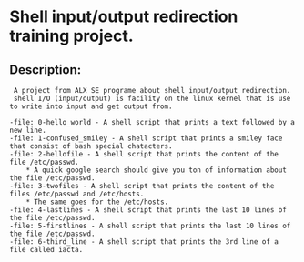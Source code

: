 # Shell input/output redirection training project.
 ## Description:
     A project from ALX SE programe about shell input/output redirection.
     shell I/O (input/output) is facility on the linux kernel that is use to write into input and get output from.
     
	-file: 0-hello_world - A shell script that prints a text followed by a new line.
	-file: 1-confused_smiley - A shell script that prints a smiley face that consist of bash special chatacters.
	-file: 2-hellofile - A shell script that prints the content of the file /etc/passwd.
		* A quick google search should give you ton of information about the file /etc/passwd.
	-file: 3-twofiles - A shell script that prints the content of the files /etc/passwd and /etc/hosts.
		* The same goes for the /etc/hosts.
	-file: 4-lastlines - A shell script that prints the last 10 lines of the file /etc/passwd.
	-file: 5-firstlines - A shell script that prints the last 10 lines of the file /etc/passwd.
	-file: 6-third_line - A shell script that prints the 3rd line of a file called iacta. 
